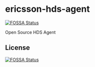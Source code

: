 # ericsson-hds-agent
[![FOSSA Status](https://app.fossa.io/api/projects/git%2Bgithub.com%2Fironfugu%2Fericsson-hds-agent.svg?type=shield)](https://app.fossa.io/projects/git%2Bgithub.com%2Fironfugu%2Fericsson-hds-agent?ref=badge_shield)

Open Source HDS Agent


## License
[![FOSSA Status](https://app.fossa.io/api/projects/git%2Bgithub.com%2Fironfugu%2Fericsson-hds-agent.svg?type=large)](https://app.fossa.io/projects/git%2Bgithub.com%2Fironfugu%2Fericsson-hds-agent?ref=badge_large)